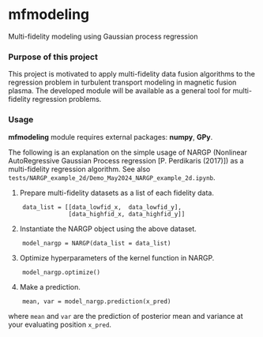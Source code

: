 # mfmodeling
Multi-fidelity modeling using Gaussian process regression

### Purpose of this project
This project is motivated to apply multi-fidelity data fusion algorithms to the regression problem in turbulent transport modeling in magnetic fusion plasma.
The developed module will be available as a general tool for multi-fidelity regression problems.

### Usage
**mfmodeling** module requires external packages: **numpy**, **GPy**.

The following is an explanation on the simple usage of NARGP (Nonlinear AutoRegressive Gaussian Process regression [P. Perdikaris (2017)]) as a multi-fidelity regression algorithm. See also ```tests/NARGP_example_2d/Demo_May2024_NARGP_example_2d.ipynb```.
1. Prepare multi-fidelity datasets as a list of each fidelity data.
```
    data_list = [[data_lowfid_x,  data_lowfid_y],
                 [data_highfid_x, data_highfid_y]]
```
2. Instantiate the NARGP object using the above dataset.
```
    model_nargp = NARGP(data_list = data_list)
```
3. Optimize hyperparameters of the kernel function in NARGP.
```
    model_nargp.optimize()
```
4. Make a prediction.
```
    mean, var = model_nargp.prediction(x_pred)
```
where ```mean``` and ```var``` are the prediction of posterior mean and variance at your evaluating position ```x_pred```.
